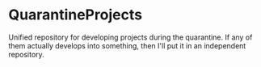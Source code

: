 # QuarantineProjects
Unified repository for developing projects during the quarantine. If any of them actually develops into something, then I'll put it in an independent repository.
